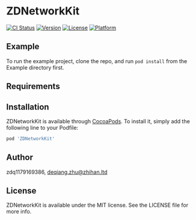# ZDNetworkKit

[![CI Status](https://img.shields.io/travis/zdq1179169386/ZDNetworkKit.svg?style=flat)](https://travis-ci.org/zdq1179169386/ZDNetworkKit)
[![Version](https://img.shields.io/cocoapods/v/ZDNetworkKit.svg?style=flat)](https://cocoapods.org/pods/ZDNetworkKit)
[![License](https://img.shields.io/cocoapods/l/ZDNetworkKit.svg?style=flat)](https://cocoapods.org/pods/ZDNetworkKit)
[![Platform](https://img.shields.io/cocoapods/p/ZDNetworkKit.svg?style=flat)](https://cocoapods.org/pods/ZDNetworkKit)

## Example

To run the example project, clone the repo, and run `pod install` from the Example directory first.

## Requirements

## Installation

ZDNetworkKit is available through [CocoaPods](https://cocoapods.org). To install
it, simply add the following line to your Podfile:

```ruby
pod 'ZDNetworkKit'
```

## Author

zdq1179169386, deqiang.zhu@zhihan.ltd

## License

ZDNetworkKit is available under the MIT license. See the LICENSE file for more info.
